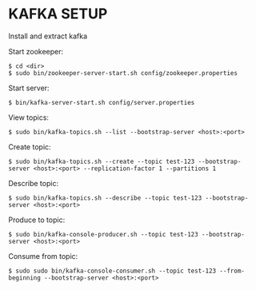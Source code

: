 # KAFKA SETUP

Install and extract kafka  

Start zookeeper:

    $ cd <dir>
    $ sudo bin/zookeeper-server-start.sh config/zookeeper.properties

Start server:

    $ bin/kafka-server-start.sh config/server.properties

View topics:
    
    $ sudo bin/kafka-topics.sh --list --bootstrap-server <host>:<port>

Create topic:
    
    $ sudo bin/kafka-topics.sh --create --topic test-123 --bootstrap-server <host>:<port> --replication-factor 1 --partitions 1

Describe topic:

    $ sudo bin/kafka-topics.sh --describe --topic test-123 --bootstrap-server <host>:<port>

Produce to topic:

    $ sudo bin/kafka-console-producer.sh --topic test-123 --bootstrap-server <host>:<port>

Consume from topic:

    $ sudo sudo bin/kafka-console-consumer.sh --topic test-123 --from-beginning --bootstrap-server <host>:<port>

